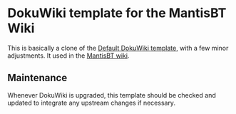 # DokuWiki template for the MantisBT Wiki

This is basically a clone of the
[Default DokuWiki template](https://www.dokuwiki.org/template:dokuwiki),
with a few minor adjustments.
It used in the [MantisBT wiki](https://mantisbt.org/wiki).

## Maintenance

Whenever DokuWiki is upgraded, this template should be checked and updated
to integrate any upstream changes if necessary.
